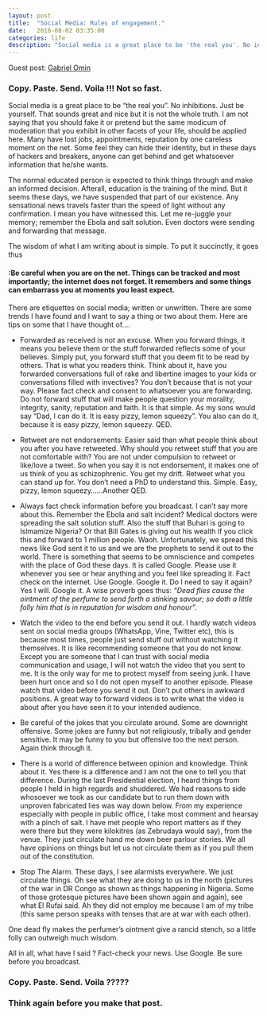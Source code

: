 ```yaml
---
layout: post
title:  "Social Media: Rules of engagement."
date:   2016-08-02 03:35:00
categories: life
description: "Social media is a great place to be 'the real you'. No inhibitions. Just be yourself. That sounds great and nice but it is not the whole truth."
---
```

Guest post: [Gabriel Omin](https://medium.com/@gabomin)

### Copy. Paste. Send. Voila !!! Not so fast.

Social media is a great place to be “the real you”. No inhibitions. Just be yourself. That sounds great and nice but it is not the whole truth. I am not saying that you should fake it or pretend but the same modicum of moderation that you exhibit in other facets of your life, should be applied here. Many have lost jobs, appointments, reputation by one careless
moment on the net. Some feel they can hide their identity, but in these days of hackers and breakers, anyone can get behind and get whatsoever information that he/she wants.

The normal educated person is expected to think things through and make an informed decision. Afterall, education is the training of the mind. But it seems these days, we have suspended that part of our existence. Any sensational news travels faster than the speed of light without any confirmation. I mean you have witnessed this. Let me re-juggle your memory; remember the Ebola and salt solution. Even doctors were sending and forwarding that message. 

The wisdom of what I am writing about is simple. To put it succinctly, it goes thus <h4>:Be careful when you are on the net. Things can be tracked and most importantly; the internet does not forget. It remembers and some things can embarrass you at moments you least expect.</h4>

There are etiquettes on social media; written or unwritten. There are some trends I have found and I want to say a thing or two about them. Here are tips on some that I have thought of….

- Forwarded as received is not an excuse. When you forward things, it means you believe them or the stuff forwarded reflects some of your believes. Simply put, you forward stuff that you deem fit to be read by others. That is what you readers think. Think about it, have you forwarded conversations full of rake and libertine images to your kids or conversations filled with invectives? You don’t because that is not your way. Please fact check and consent to whatsoever you are forwarding. Do not forward stuff that will make people question your morality, integrity, sanity, reputation and faith. It is that simple. As my sons would say “Dad, I can do it. It is easy pizzy, lemon squeezy”. You also can do it, because it is easy pizzy, lemon squeezy. QED.

- Retweet are not endorsements: Easier said than what people think about you after you have retweeted. Why should you retweet stuff that you are not comfortable with? You are not under compulsion to retweet or like/love a tweet. So when you say it is not endorsement, it makes one of us think of you as schizophrenic. You get my drift. Retweet what you can stand up for. You don’t need a PhD to understand this. Simple. Easy, pizzy, lemon squeezy……Another QED.

- Always fact check information before you broadcast. I can’t say more about this. Remember the Ebola and salt incident? Medical doctors were spreading the salt solution stuff. Also the stuff that Buhari is going to Islmamize Nigeria? Or that Bill Gates is giving out his wealth if you click this and forward to 1 million people. Waoh. Unfortunately, we spread this news like God sent it to us and we are the prophets to send it out to the world. There is something that seems to be omniscience and competes with the place of God these days. It is called Google. Please use it whenever you see or hear anything and you feel like spreading it. Fact check on the internet. Use Google. Google it. Do I need to say it again? Yes I will. Google it. A wise proverb goes thus: <em>“Dead flies cause the ointment of the perfume to send forth a stinking savour; so doth a little folly him that is in reputation for wisdom and honour”.</em>

- Watch the video to the end before you send it out. I hardly watch videos sent on social media groups (WhatsApp, Vine, Twitter etc), this is because most times, people just send stuff out without watching it themselves. It is like recommending someone that you do not know. Except you are someone that I can trust with social media communication and usage, I will not watch the video that you sent to me. It is the only way for me to protect myself from seeing junk. I have been hurt once and so I do not open myself to another episode. Please watch that video before you send it out. Don’t put others in awkward positions. A great way to forward videos is to write what the video is about after you have seen it to your intended audience.

- Be careful of the jokes that you circulate around. Some are downright offensive. Some jokes are funny but not religiously, tribally and gender sensitive. It may be funny to you but offensive too the next person. Again think through it.

- There is a world of difference between opinion and knowledge. Think about it. Yes there is a difference and I am not the one to tell you that difference. During the last Presidential election, I heard things from people I held in high regards and shuddered. We had reasons to side whosoever we took as our candidate but to run them down with unproven fabricated lies was way down below. From my experience especially with people in public office, I take most comment and hearsay with a pinch of salt. I have met people who report matters as if they were there but they were kilokitres (as Zebrudaya would say), from the venue. They just circulate hand me down beer parlour stories. We all have opinions on things but let us not circulate them as if you pull them out of the constitution.

- Stop The Alarm.
These days, I see alarmists everywhere. We just circulate things. Oh see what they are doing to us in the north (pictures of the war in DR Congo as shown as things happening in Nigeria. Some of those grotesque pictures have been shown again and again), see what El Rufai said. Ah they did not employ me because I am of my tribe (this same person speaks with tenses that are at war with each other).

One dead fly makes the perfumer’s ointment give a rancid stench, so a little folly can outweigh much wisdom.

All in all, what have I said ? Fact-check your news. Use Google. Be sure before you broadcast.

### Copy. Paste. Send. Voila ?????

### Think again before you make that post.